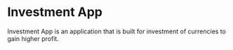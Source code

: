 # Investment App
Investment App is an application that is built for investment of currencies to gain higher profit.